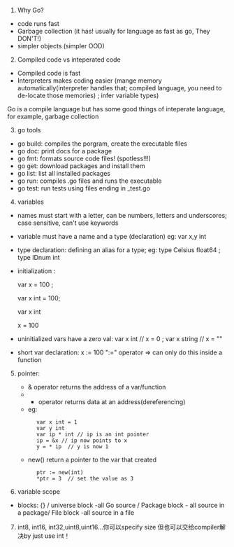 1. Why Go?
- code runs fast 
- Garbage collection (it has! usually for language as fast as go, They DON'T!)
- simpler objects (simpler OOD)

2. Compiled code vs inteperated code
- Compiled code is fast
- Interpreters makes coding easier (mange memory automatically(interpreter handles that; compiled language, you need to de-locate those memories) ; infer variable types)

Go is a compile language but has some good things of inteperate language, for example, garbage collection

3. go tools
- go build: compiles the porgram, create the executable files
- go doc: print docs for a package
- go fmt: formats source code files! (spotless!!!)
- go get: download packages and install them 
- go list: list all installed packages
- go run: compiles .go files and runs the executable
- go test: run tests using files ending in _test.go

4. variables
- names must start with a letter, can be numbers, letters and underscores; case sensitive, can't use keywords
- variable must have a name and a type (declaration) eg: var x,y int
- type declaration: defining an alias for a type; eg: type Celsius float64   ; type IDnum int
- initialization : 
  
  var x = 100  ;
  
  var x int = 100; 

  var x int
  
  x = 100
  
- uninitialized vars have a zero val:  var x int // x = 0 ; var x string // x = ""
- short var declaration:  x := 100   ":=" operator   => can only do this inside a function

5. pointer:
    - & operator returns the address of a var/function 
    - * operator returns data at an address(dereferencing)
    - eg: 
    ```
          var x int = 1 
          var y int 
          var ip * int // ip is an int pointer
          ip = &x // ip now points to x
          y = * ip  // y is now 1
    ```
    - new() return a pointer to the var that created
    ```
          ptr := new(int)
          *ptr = 3  // set the value as 3
    ```

6. variable scope
- blocks: {} / universe block -all Go source  / Package block - all source in a package/ File block -all source in a file

7. int8, int16, int32,uint8,uint16...你可以specify size 但也可以交给compiler解决by just use int！
